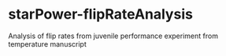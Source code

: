 # starPower-flipRateAnalysis
Analysis of flip rates from juvenile performance experiment from temperature manuscript
